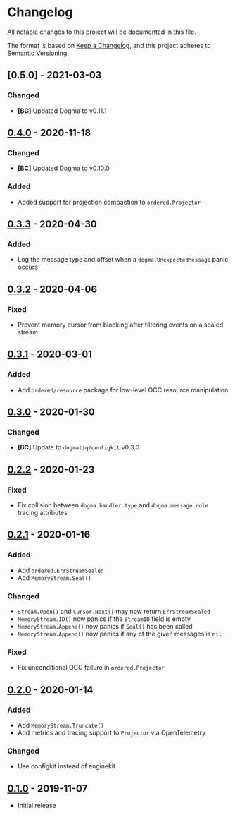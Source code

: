 # Changelog

All notable changes to this project will be documented in this file.

The format is based on [Keep a Changelog], and this project adheres to
[Semantic Versioning].

<!-- references -->
[Keep a Changelog]: https://keepachangelog.com/en/1.0.0/
[Semantic Versioning]: https://semver.org/spec/v2.0.0.html

## [0.5.0] - 2021-03-03

### Changed

- **[BC]** Updated Dogma to v0.11.1

## [0.4.0] - 2020-11-18

### Changed

- **[BC]** Updated Dogma to v0.10.0

### Added

- Added support for projection compaction to `ordered.Projector`

## [0.3.3] - 2020-04-30

### Added

- Log the message type and offset when a `dogma.UnexpectedMessage` panic occurs

## [0.3.2] - 2020-04-06

### Fixed

- Prevent memory cursor from blocking after filtering events on a sealed stream

## [0.3.1] - 2020-03-01

### Added

- Add `ordered/resource` package for low-level OCC resource manipulation

## [0.3.0] - 2020-01-30

### Changed

- **[BC]** Update to `dogmatiq/configkit` v0.3.0

## [0.2.2] - 2020-01-23

### Fixed

- Fix collision between `dogma.handler.type` and `dogma.message.role` tracing attributes

## [0.2.1] - 2020-01-16

### Added

- Add `ordered.ErrStreamSealed`
- Add `MemoryStream.Seal()`

### Changed

- `Stream.Open()` and `Cursor.Next()` may now return `ErrStreamSealed`
- `MemoryStream.ID()` now panics if the `StreamID` field is empty
- `MemoryStream.Append()` now panics if `Seal()` has been called
- `MemoryStream.Append()` now panics if any of the given messages is `nil`

### Fixed

- Fix unconditional OCC failure in `ordered.Projector`

## [0.2.0] - 2020-01-14

### Added

- Add `MemoryStream.Truncate()`
- Add metrics and tracing support to `Projector` via OpenTelemetry

### Changed

- Use configkit instead of enginekit

## [0.1.0] - 2019-11-07

- Initial release

<!-- references -->
[0.1.0]: https://github.com/dogmatiq/aperture/releases/tag/v0.1.0
[0.2.0]: https://github.com/dogmatiq/aperture/releases/tag/v0.2.0
[0.2.1]: https://github.com/dogmatiq/aperture/releases/tag/v0.2.1
[0.2.2]: https://github.com/dogmatiq/aperture/releases/tag/v0.2.2
[0.3.0]: https://github.com/dogmatiq/aperture/releases/tag/v0.3.0
[0.3.1]: https://github.com/dogmatiq/aperture/releases/tag/v0.3.1
[0.3.2]: https://github.com/dogmatiq/aperture/releases/tag/v0.3.2
[0.3.3]: https://github.com/dogmatiq/aperture/releases/tag/v0.3.3
[0.4.0]: https://github.com/dogmatiq/aperture/releases/tag/v0.4.0

[Unreleased]: https://github.com/dogmatiq/aperture

<!-- version template
## [0.0.1] - YYYY-MM-DD

### Added
### Changed
### Deprecated
### Removed
### Fixed
### Security
-->
